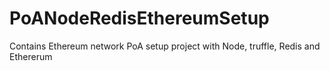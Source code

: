 # PoANodeRedisEthereumSetup

Contains Ethereum network PoA setup project with Node, truffle, Redis and Ethererum
